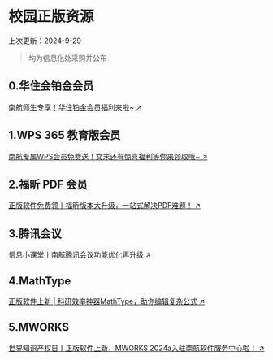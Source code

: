# 校园正版资源
上次更新：2024-9-29
>均为信息化处采购并公布
## 0.华住会铂金会员
[南航师生专享！华住铂金会员福利来啦~ ↗︎](https://mp.weixin.qq.com/s/enIJN_OsPXgkcZkoGhRP4g)
## 1.WPS 365 教育版会员
[南航专属WPS会员免费送！文末还有惊喜福利等你来领取哦~ ↗︎](https://mp.weixin.qq.com/s/ZAO8qCHYDZJC1JIEy7iwuA)
## 2.福昕 PDF 会员
[正版软件免费领丨福昕版本大升级，一站式解决PDF难题！ ↗︎](https://mp.weixin.qq.com/s/4R5NdIMNXt6P17mQGt0gYg)
## 3.腾讯会议
[信息小课堂丨南航腾讯会议功能优化再升级 ↗︎](https://mp.weixin.qq.com/s/NZwc5Mr2cf327b66a4w-PQ)
## 4.MathType
[正版软件上新 | 科研效率神器MathType，助你编辑复杂公式 ↗︎](https://mp.weixin.qq.com/s/PywuJGQjRzOWnXyiZ-3wDQ)
## 5.MWORKS
[世界知识产权日丨正版软件上新，MWORKS 2024a入驻南航软件服务中心啦！ ↗︎
](https://mp.weixin.qq.com/s/JFDxZZ6cOiGXhCpI2uNygA)